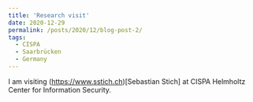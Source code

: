 ```yaml
---
title: 'Research visit'
date: 2020-12-29
permalink: /posts/2020/12/blog-post-2/
tags:
  - CISPA
  - Saarbrücken
  - Germany
---
```

I am visiting (https://www.sstich.ch)[Sebastian Stich] at CISPA Helmholtz Center for Information Security. 
